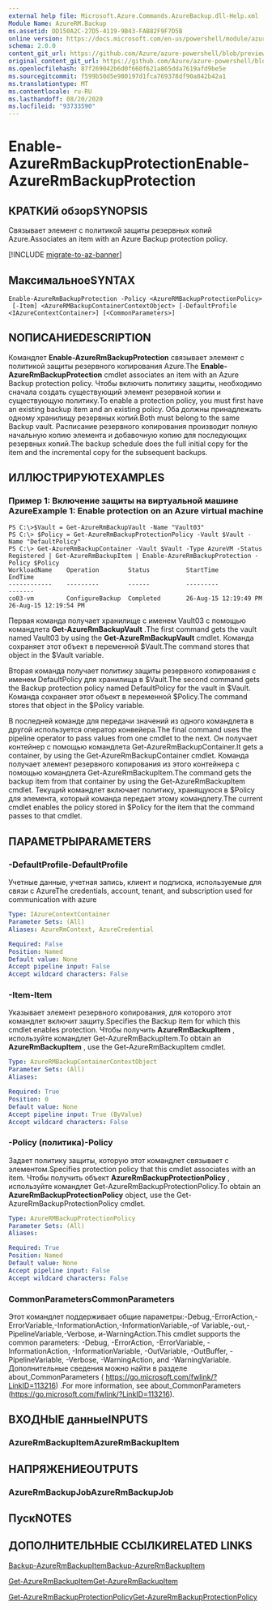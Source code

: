 ```yaml
---
external help file: Microsoft.Azure.Commands.AzureBackup.dll-Help.xml
Module Name: AzureRM.Backup
ms.assetid: DD150A2C-27D5-4119-9B43-FAB82F9F7D5B
online version: https://docs.microsoft.com/en-us/powershell/module/azurerm.backup/enable-azurermbackupprotection
schema: 2.0.0
content_git_url: https://github.com/Azure/azure-powershell/blob/preview/src/ResourceManager/AzureBackup/Commands.AzureBackup/help/Enable-AzureRmBackupProtection.md
original_content_git_url: https://github.com/Azure/azure-powershell/blob/preview/src/ResourceManager/AzureBackup/Commands.AzureBackup/help/Enable-AzureRmBackupProtection.md
ms.openlocfilehash: 87f269042b6d0f660f621a865dda7619afd9be5e
ms.sourcegitcommit: f599b50d5e980197d1fca769378df90a842b42a1
ms.translationtype: MT
ms.contentlocale: ru-RU
ms.lasthandoff: 08/20/2020
ms.locfileid: "93733590"
---
```

# <span data-ttu-id="9db04-101">Enable-AzureRmBackupProtection</span><span class="sxs-lookup"><span data-stu-id="9db04-101">Enable-AzureRmBackupProtection</span></span>

## <span data-ttu-id="9db04-102">КРАТКИй обзор</span><span class="sxs-lookup"><span data-stu-id="9db04-102">SYNOPSIS</span></span>
<span data-ttu-id="9db04-103">Связывает элемент с политикой защиты резервных копий Azure.</span><span class="sxs-lookup"><span data-stu-id="9db04-103">Associates an item with an Azure Backup protection policy.</span></span>

[!INCLUDE [migrate-to-az-banner](../../includes/migrate-to-az-banner.md)]

## <span data-ttu-id="9db04-104">Максимальное</span><span class="sxs-lookup"><span data-stu-id="9db04-104">SYNTAX</span></span>

```
Enable-AzureRmBackupProtection -Policy <AzureRMBackupProtectionPolicy>
 [-Item] <AzureRMBackupContainerContextObject> [-DefaultProfile <IAzureContextContainer>] [<CommonParameters>]
```

## <span data-ttu-id="9db04-105">NОПИСАНИЕ</span><span class="sxs-lookup"><span data-stu-id="9db04-105">DESCRIPTION</span></span>
<span data-ttu-id="9db04-106">Командлет **Enable-AzureRmBackupProtection** связывает элемент с политикой защиты резервного копирования Azure.</span><span class="sxs-lookup"><span data-stu-id="9db04-106">The **Enable-AzureRmBackupProtection** cmdlet associates an item with an Azure Backup protection policy.</span></span>
<span data-ttu-id="9db04-107">Чтобы включить политику защиты, необходимо сначала создать существующий элемент резервной копии и существующую политику.</span><span class="sxs-lookup"><span data-stu-id="9db04-107">To enable a protection policy, you must first have an existing backup item and an existing policy.</span></span>
<span data-ttu-id="9db04-108">Оба должны принадлежать одному хранилищу резервных копий.</span><span class="sxs-lookup"><span data-stu-id="9db04-108">Both must belong to the same Backup vault.</span></span>
<span data-ttu-id="9db04-109">Расписание резервного копирования производит полную начальную копию элемента и добавочную копию для последующих резервных копий.</span><span class="sxs-lookup"><span data-stu-id="9db04-109">The backup schedule does the full initial copy for the item and the incremental copy for the subsequent backups.</span></span>

## <span data-ttu-id="9db04-110">ИЛЛЮСТРИРУЮТ</span><span class="sxs-lookup"><span data-stu-id="9db04-110">EXAMPLES</span></span>

### <span data-ttu-id="9db04-111">Пример 1: Включение защиты на виртуальной машине Azure</span><span class="sxs-lookup"><span data-stu-id="9db04-111">Example 1: Enable protection on an Azure virtual machine</span></span>
```
PS C:\>$Vault = Get-AzureRmBackupVault -Name "Vault03"
PS C:\> $Policy = Get-AzureRmBackupProtectionPolicy -Vault $Vault -Name "DefaultPolicy"
PS C:\> Get-AzureRmBackupContainer -Vault $Vault -Type AzureVM -Status Registered | Get-AzureRmBackupItem | Enable-AzureRmBackupProtection -Policy $Policy
WorkloadName    Operation        Status          StartTime              EndTime
------------    ---------        ------          ---------              -------
co03-vm         ConfigureBackup  Completed       26-Aug-15 12:19:49 PM  26-Aug-15 12:19:54 PM
```

<span data-ttu-id="9db04-112">Первая команда получает хранилище с именем Vault03 с помощью командлета **Get-AzureRmBackupVault** .</span><span class="sxs-lookup"><span data-stu-id="9db04-112">The first command gets the vault named Vault03 by using the **Get-AzureRmBackupVault** cmdlet.</span></span>
<span data-ttu-id="9db04-113">Команда сохраняет этот объект в переменной $Vault.</span><span class="sxs-lookup"><span data-stu-id="9db04-113">The command stores that object in the $Vault variable.</span></span>

<span data-ttu-id="9db04-114">Вторая команда получает политику защиты резервного копирования с именем DefaultPolicy для хранилища в $Vault.</span><span class="sxs-lookup"><span data-stu-id="9db04-114">The second command gets the Backup protection policy named DefaultPolicy for the vault in $Vault.</span></span>
<span data-ttu-id="9db04-115">Команда сохраняет этот объект в переменной $Policy.</span><span class="sxs-lookup"><span data-stu-id="9db04-115">The command stores that object in the $Policy variable.</span></span>

<span data-ttu-id="9db04-116">В последней команде для передачи значений из одного командлета в другой используется оператор конвейера.</span><span class="sxs-lookup"><span data-stu-id="9db04-116">The final command uses the pipeline operator to pass values from one cmdlet to the next.</span></span>
<span data-ttu-id="9db04-117">Он получает контейнер с помощью командлета Get-AzureRmBackupContainer.</span><span class="sxs-lookup"><span data-stu-id="9db04-117">It gets a container, by using the Get-AzureRmBackupContainer cmdlet.</span></span>
<span data-ttu-id="9db04-118">Команда получает элемент резервного копирования из этого контейнера с помощью командлета Get-AzureRmBackupItem.</span><span class="sxs-lookup"><span data-stu-id="9db04-118">The command gets the backup item from that container by using the Get-AzureRmBackupItem cmdlet.</span></span>
<span data-ttu-id="9db04-119">Текущий командлет включает политику, хранящуюся в $Policy для элемента, который команда передает этому командлету.</span><span class="sxs-lookup"><span data-stu-id="9db04-119">The current cmdlet enables the policy stored in $Policy for the item that the command passes to that cmdlet.</span></span>

## <span data-ttu-id="9db04-120">ПАРАМЕТРЫ</span><span class="sxs-lookup"><span data-stu-id="9db04-120">PARAMETERS</span></span>

### <span data-ttu-id="9db04-121">-DefaultProfile</span><span class="sxs-lookup"><span data-stu-id="9db04-121">-DefaultProfile</span></span>
<span data-ttu-id="9db04-122">Учетные данные, учетная запись, клиент и подписка, используемые для связи с Azure</span><span class="sxs-lookup"><span data-stu-id="9db04-122">The credentials, account, tenant, and subscription used for communication with azure</span></span>

```yaml
Type: IAzureContextContainer
Parameter Sets: (All)
Aliases: AzureRmContext, AzureCredential

Required: False
Position: Named
Default value: None
Accept pipeline input: False
Accept wildcard characters: False
```

### <span data-ttu-id="9db04-123">-Item</span><span class="sxs-lookup"><span data-stu-id="9db04-123">-Item</span></span>
<span data-ttu-id="9db04-124">Указывает элемент резервного копирования, для которого этот командлет включит защиту.</span><span class="sxs-lookup"><span data-stu-id="9db04-124">Specifies the Backup item for which this cmdlet enables protection.</span></span>
<span data-ttu-id="9db04-125">Чтобы получить **AzureRmBackupItem** , используйте командлет Get-AzureRmBackupItem.</span><span class="sxs-lookup"><span data-stu-id="9db04-125">To obtain an **AzureRmBackupItem** , use the Get-AzureRmBackupItem cmdlet.</span></span>

```yaml
Type: AzureRMBackupContainerContextObject
Parameter Sets: (All)
Aliases: 

Required: True
Position: 0
Default value: None
Accept pipeline input: True (ByValue)
Accept wildcard characters: False
```

### <span data-ttu-id="9db04-126">-Policy (политика)</span><span class="sxs-lookup"><span data-stu-id="9db04-126">-Policy</span></span>
<span data-ttu-id="9db04-127">Задает политику защиты, которую этот командлет связывает с элементом.</span><span class="sxs-lookup"><span data-stu-id="9db04-127">Specifies protection policy that this cmdlet associates with an item.</span></span>
<span data-ttu-id="9db04-128">Чтобы получить объект **AzureRmBackupProtectionPolicy** , используйте командлет Get-AzureRmBackupProtectionPolicy.</span><span class="sxs-lookup"><span data-stu-id="9db04-128">To obtain an **AzureRmBackupProtectionPolicy** object, use the Get-AzureRmBackupProtectionPolicy cmdlet.</span></span>

```yaml
Type: AzureRMBackupProtectionPolicy
Parameter Sets: (All)
Aliases: 

Required: True
Position: Named
Default value: None
Accept pipeline input: False
Accept wildcard characters: False
```

### <span data-ttu-id="9db04-129">CommonParameters</span><span class="sxs-lookup"><span data-stu-id="9db04-129">CommonParameters</span></span>
<span data-ttu-id="9db04-130">Этот командлет поддерживает общие параметры:-Debug,-ErrorAction,-ErrorVariable,-InformationAction,-InformationVariable,-of Variable,-out,-PipelineVariable,-Verbose, и-WarningAction.</span><span class="sxs-lookup"><span data-stu-id="9db04-130">This cmdlet supports the common parameters: -Debug, -ErrorAction, -ErrorVariable, -InformationAction, -InformationVariable, -OutVariable, -OutBuffer, -PipelineVariable, -Verbose, -WarningAction, and -WarningVariable.</span></span> <span data-ttu-id="9db04-131">Дополнительные сведения можно найти в разделе about_CommonParameters ( https://go.microsoft.com/fwlink/?LinkID=113216) .</span><span class="sxs-lookup"><span data-stu-id="9db04-131">For more information, see about_CommonParameters (https://go.microsoft.com/fwlink/?LinkID=113216).</span></span>

## <span data-ttu-id="9db04-132">ВХОДНЫЕ данные</span><span class="sxs-lookup"><span data-stu-id="9db04-132">INPUTS</span></span>

### <span data-ttu-id="9db04-133">AzureRmBackupItem</span><span class="sxs-lookup"><span data-stu-id="9db04-133">AzureRmBackupItem</span></span>

## <span data-ttu-id="9db04-134">НАПРЯЖЕНИЕ</span><span class="sxs-lookup"><span data-stu-id="9db04-134">OUTPUTS</span></span>

### <span data-ttu-id="9db04-135">AzureRmBackupJob</span><span class="sxs-lookup"><span data-stu-id="9db04-135">AzureRmBackupJob</span></span>

## <span data-ttu-id="9db04-136">Пуск</span><span class="sxs-lookup"><span data-stu-id="9db04-136">NOTES</span></span>

## <span data-ttu-id="9db04-137">ДОПОЛНИТЕЛЬНЫЕ ССЫЛКИ</span><span class="sxs-lookup"><span data-stu-id="9db04-137">RELATED LINKS</span></span>

[<span data-ttu-id="9db04-138">Backup-AzureRmBackupItem</span><span class="sxs-lookup"><span data-stu-id="9db04-138">Backup-AzureRmBackupItem</span></span>](./Backup-AzureRmBackupItem.md)

[<span data-ttu-id="9db04-139">Get-AzureRmBackupItem</span><span class="sxs-lookup"><span data-stu-id="9db04-139">Get-AzureRmBackupItem</span></span>](./Get-AzureRmBackupItem.md)

[<span data-ttu-id="9db04-140">Get-AzureRmBackupProtectionPolicy</span><span class="sxs-lookup"><span data-stu-id="9db04-140">Get-AzureRmBackupProtectionPolicy</span></span>](./Get-AzureRmBackupProtectionPolicy.md)


